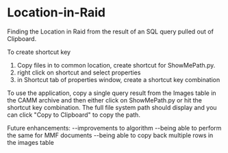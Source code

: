 # Location-in-Raid
Finding the Location in Raid from the result of an SQL query pulled out of Clipboard. 


To create shortcut key

1. Copy files in to common location, create shortcut for ShowMePath.py. 
2. right click on shortcut and select properties
3. in Shortcut tab of properties window, create a shortcut key combination

To use the application, copy a single query result from the Images table in the CAMM archive and then either click on ShowMePath.py or hit the shortcut key combination. The full file system path should display and you can click "Copy to Clipboard" to copy the path. 



Future enhancements: 
--improvements to algorithm
--being able to perform the same for MMF documents
--being able to copy back multiple rows in the images table
